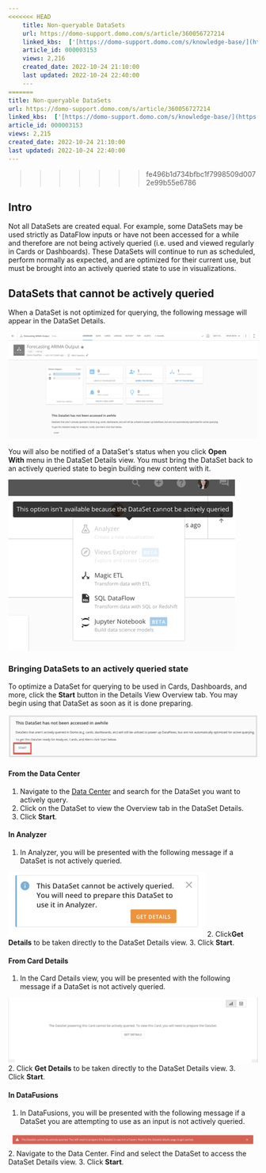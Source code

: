 ```yaml
---
<<<<<<< HEAD
    title: Non-queryable DataSets
    url: https://domo-support.domo.com/s/article/360056727214
    linked_kbs:  ['[https://domo-support.domo.com/s/knowledge-base/](https://domo-support.domo.com/s/knowledge-base/)', '[https://domo-support.domo.com/s/](https://domo-support.domo.com/s/)', '[https://domo-support.domo.com/s/topic/0TO5w000000ZammGAC](https://domo-support.domo.com/s/topic/0TO5w000000ZammGAC)', '[https://domo-support.domo.com/s/topic/0TO5w000000ZanzGAC](https://domo-support.domo.com/s/topic/0TO5w000000ZanzGAC)', '[https://domo-support.domo.com/s/article/360056727214](https://domo-support.domo.com/s/article/360056727214)', '[https://domo-support.domo.com/s/topic/0TO5w000000ZanzGAC/other-connection-methods](https://domo-support.domo.com/s/topic/0TO5w000000ZanzGAC/other-connection-methods)', '[https://domo-support.domo.com/s/article/360043429933](https://domo-support.domo.com/s/article/360043429933)', '[https://domo-support.domo.com/s/article/360043429953](https://domo-support.domo.com/s/article/360043429953)', '[https://domo-support.domo.com/s/article/360042925494](https://domo-support.domo.com/s/article/360042925494)', '[https://domo-support.domo.com/s/article/360043429913](https://domo-support.domo.com/s/article/360043429913)', '[https://domo-support.domo.com/s/article/4408174643607](https://domo-support.domo.com/s/article/4408174643607)', '[https://domo-support.domo.com/s/login/](https://domo-support.domo.com/s/login/)']
    article_id: 000003153
    views: 2,216
    created_date: 2022-10-24 21:10:00
    last updated: 2022-10-24 22:40:00
    ---
=======
title: Non-queryable DataSets
url: https://domo-support.domo.com/s/article/360056727214
linked_kbs:  ['[https://domo-support.domo.com/s/knowledge-base/](https://domo-support.domo.com/s/knowledge-base/)', '[https://domo-support.domo.com/s/](https://domo-support.domo.com/s/)', '[https://domo-support.domo.com/s/topic/0TO5w000000ZammGAC](https://domo-support.domo.com/s/topic/0TO5w000000ZammGAC)', '[https://domo-support.domo.com/s/topic/0TO5w000000ZanzGAC](https://domo-support.domo.com/s/topic/0TO5w000000ZanzGAC)', '[https://domo-support.domo.com/s/article/360056727214](https://domo-support.domo.com/s/article/360056727214)', '[https://domo-support.domo.com/s/topic/0TO5w000000ZanzGAC/other-connection-methods](https://domo-support.domo.com/s/topic/0TO5w000000ZanzGAC/other-connection-methods)', '[https://domo-support.domo.com/s/article/360043429933](https://domo-support.domo.com/s/article/360043429933)', '[https://domo-support.domo.com/s/article/360043429953](https://domo-support.domo.com/s/article/360043429953)', '[https://domo-support.domo.com/s/article/360042925494](https://domo-support.domo.com/s/article/360042925494)', '[https://domo-support.domo.com/s/article/360043429913](https://domo-support.domo.com/s/article/360043429913)', '[https://domo-support.domo.com/s/article/4408174643607](https://domo-support.domo.com/s/article/4408174643607)', '[https://domo-support.domo.com/s/login/](https://domo-support.domo.com/s/login/)']
article_id: 000003153
views: 2,215
created_date: 2022-10-24 21:10:00
last updated: 2022-10-24 22:40:00
---
```

>>>>>>> fe496b1d734bfbc1f7998509d0072e99b55e6786



Intro
-----


Not all DataSets are created equal. For example, some DataSets may be used strictly as DataFlow inputs or have not been accessed for a while and therefore are not being actively queried (i.e. used and viewed regularly in Cards or Dashboards). These DataSets will continue to run as scheduled, perform normally as expected, and are optimized for their current use, but must be brought into an actively queried state to use in visualizations.


DataSets that cannot be actively queried
----------------------------------------


When a DataSet is not optimized for querying, the following message will appear in the DataSet Details.  
  



![Cold_Storage_Message.png](Cold_Storage_Message.png)  
  



You will also be notified of a DataSet's status when you click **Open With** menu in the DataSet Details view. You must bring the DataSet back to an actively queried state to begin building new content with it.  
  



![Cold_Storage_Open_With_Message.png](Cold_Storage_Open_With_Message.png)  
  



### Bringing DataSets to an actively queried state


To optimize a DataSet for querying to be used in Cards, Dashboards, and more, click the **Start** button in the Details View Overview tab. You may begin using that DataSet as soon as it is done preparing.  
  



![Cold_Storage_Start.jpg](Cold_Storage_Start.jpg)  
  



#### From the Data Center


1. Navigate to the [Data Center](https://domohelp.domo.com/Welcome/Domo_User_Interface/Data_Center_Layout "Data Center Layout") and search for the DataSet you want to actively query.
2. Click on the DataSet to view the Overview tab in the DataSet Details.
3. Click **Start**.


#### In Analyzer


1. In Analyzer, you will be presented with the following message if a DataSet is not actively queried.  
  
![Cold_Storage_Analyzer.png](Cold_Storage_Analyzer.png)
2. Click**Get Details** to be taken directly to the DataSet Details view.
3. Click **Start**.


#### From Card Details


1. In the Card Details view, you will be presented with the following message if a DataSet is not actively queried.  
  
![Cold_Storage_Cards.png](Cold_Storage_Cards.png)
2. Click **Get Details** to be taken directly to the DataSet Details view.
3. Click **Start**.


#### In DataFusions


1. In DataFusions, you will be presented with the following message if a DataSet you are attempting to use as an input is not actively queried.  
  
![Cold_Storage_DataFusion.png](Cold_Storage_DataFusion.png)
2. Navigate to the Data Center. Find and select the DataSet to access the DataSet Details view.
3. Click **Start**.
